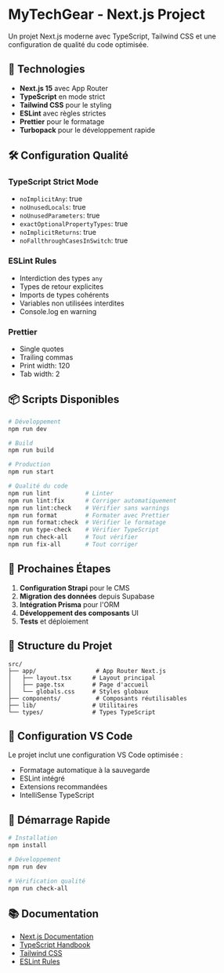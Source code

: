 # MyTechGear - Next.js Project

Un projet Next.js moderne avec TypeScript, Tailwind CSS et une configuration de qualité du code optimisée.

## 🚀 Technologies

- **Next.js 15** avec App Router
- **TypeScript** en mode strict
- **Tailwind CSS** pour le styling
- **ESLint** avec règles strictes
- **Prettier** pour le formatage
- **Turbopack** pour le développement rapide

## 🛠️ Configuration Qualité

### TypeScript Strict Mode

- `noImplicitAny`: true
- `noUnusedLocals`: true
- `noUnusedParameters`: true
- `exactOptionalPropertyTypes`: true
- `noImplicitReturns`: true
- `noFallthroughCasesInSwitch`: true

### ESLint Rules

- Interdiction des types `any`
- Types de retour explicites
- Imports de types cohérents
- Variables non utilisées interdites
- Console.log en warning

### Prettier

- Single quotes
- Trailing commas
- Print width: 120
- Tab width: 2

## 📦 Scripts Disponibles

```bash
# Développement
npm run dev

# Build
npm run build

# Production
npm run start

# Qualité du code
npm run lint          # Linter
npm run lint:fix      # Corriger automatiquement
npm run lint:check    # Vérifier sans warnings
npm run format        # Formater avec Prettier
npm run format:check  # Vérifier le formatage
npm run type-check    # Vérifier TypeScript
npm run check-all     # Tout vérifier
npm run fix-all       # Tout corriger
```

## 🎯 Prochaines Étapes

1. **Configuration Strapi** pour le CMS
2. **Migration des données** depuis Supabase
3. **Intégration Prisma** pour l'ORM
4. **Développement des composants** UI
5. **Tests** et déploiement

## 📁 Structure du Projet

```
src/
├── app/                 # App Router Next.js
│   ├── layout.tsx      # Layout principal
│   ├── page.tsx        # Page d'accueil
│   └── globals.css     # Styles globaux
├── components/          # Composants réutilisables
├── lib/                # Utilitaires
└── types/              # Types TypeScript
```

## 🔧 Configuration VS Code

Le projet inclut une configuration VS Code optimisée :

- Formatage automatique à la sauvegarde
- ESLint intégré
- Extensions recommandées
- IntelliSense TypeScript

## 🚀 Démarrage Rapide

```bash
# Installation
npm install

# Développement
npm run dev

# Vérification qualité
npm run check-all
```

## 📚 Documentation

- [Next.js Documentation](https://nextjs.org/docs)
- [TypeScript Handbook](https://www.typescriptlang.org/docs)
- [Tailwind CSS](https://tailwindcss.com/docs)
- [ESLint Rules](https://eslint.org/docs/rules)
